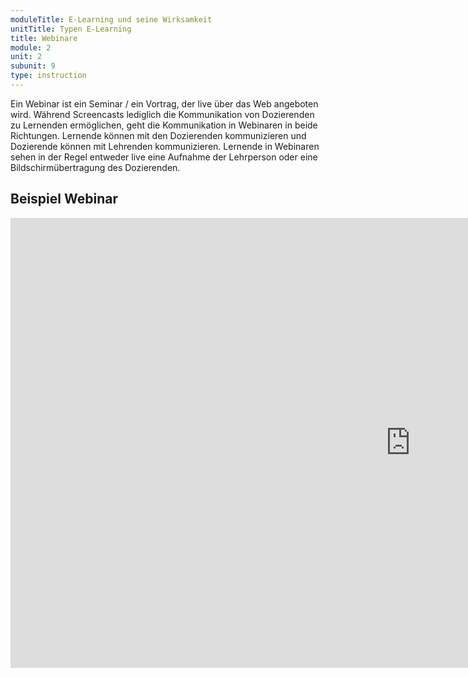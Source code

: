```yaml
---
moduleTitle: E-Learning und seine Wirksamkeit
unitTitle: Typen E-Learning
title: Webinare
module: 2
unit: 2
subunit: 9
type: instruction
---
```


Ein Webinar ist ein Seminar / ein Vortrag, der live über das Web angeboten wird. Während Screencasts lediglich die Kommunikation von Dozierenden zu Lernenden ermöglichen, geht die Kommunikation in Webinaren in beide Richtungen. Lernende können mit den Dozierenden kommunizieren und Dozierende können mit Lehrenden kommunizieren. Lernende in Webinaren sehen in der Regel entweder live eine Aufnahme der Lehrperson oder eine Bildschirmübertragung des Dozierenden. 

## Beispiel Webinar

<iframe width="1280" height="720" src="https://www.youtube.com/embed/-01ynSbXaYA" frameborder="0" allow="accelerometer; autoplay; encrypted-media; gyroscope; picture-in-picture" allowfullscreen></iframe>